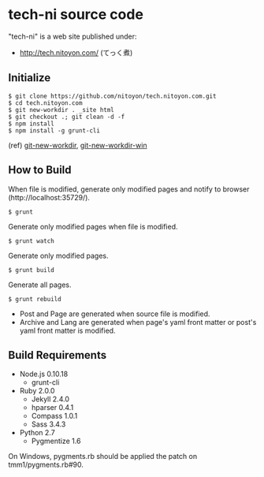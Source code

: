 tech-ni source code
===================

"tech-ni" is a web site published under:

  - http://tech.nitoyon.com/ (てっく煮)


Initialize
----------

    $ git clone https://github.com/nitoyon/tech.nitoyon.com.git
    $ cd tech.nitoyon.com
    $ git new-workdir . _site html
    $ git checkout .; git clean -d -f
    $ npm install
    $ npm install -g grunt-cli

(ref) [git-new-workdir](https://github.com/git/git/blob/master/contrib/workdir/git-new-workdir), [git-new-workdir-win](https://github.com/dansmith65/git/blob/master/contrib/workdir/git-new-workdir-win)


How to Build
------------

When file is modified, generate only modified pages and notify to browser (http://localhost:35729/).

    $ grunt

Generate only modified pages when file is modified.

    $ grunt watch

Generate only modified pages.

    $ grunt build

Generate all pages.

    $ grunt rebuild

* Post and Page are generated when source file is modified.
* Archive and Lang are generated when page's yaml front matter or post's yaml front matter is modified.


Build Requirements
------------------

* Node.js 0.10.18
  * grunt-cli
* Ruby 2.0.0
  * Jekyll 2.4.0
  * hparser 0.4.1
  * Compass 1.0.1
  * Sass 3.4.3
* Python 2.7
  * Pygmentize 1.6

On Windows, pygments.rb should be applied the patch on tmm1/pygments.rb#90.